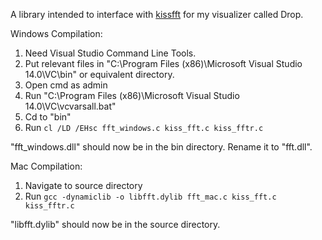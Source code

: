 A library intended to interface with [kissfft](https://github.com/bazaar-projects/kissfft) for my visualizer called Drop.

Windows Compilation:

1. Need Visual Studio Command Line Tools.
2. Put relevant files in "C:\Program Files (x86)\Microsoft Visual Studio 14.0\VC\bin" or equivalent directory.
3. Open cmd as admin
4. Run "C:\Program Files (x86)\Microsoft Visual Studio 14.0\VC\vcvarsall.bat"
5. Cd to "bin"
6. Run `cl /LD /EHsc fft_windows.c kiss_fft.c kiss_fftr.c`

"fft_windows.dll" should now be in the bin directory.  Rename it to "fft.dll".

Mac Compilation:

1. Navigate to source directory
2. Run `gcc -dynamiclib -o libfft.dylib fft_mac.c kiss_fft.c kiss_fftr.c`

"libfft.dylib" should now be in the source directory.
